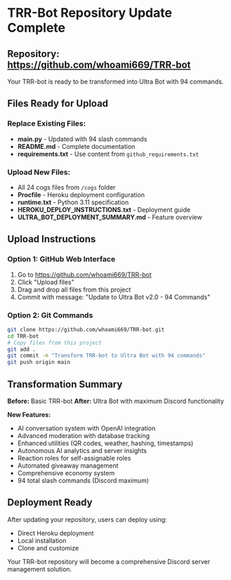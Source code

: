 # TRR-Bot Repository Update Complete

## Repository: https://github.com/whoami669/TRR-bot

Your TRR-bot is ready to be transformed into Ultra Bot with 94 commands.

## Files Ready for Upload

### Replace Existing Files:
- **main.py** - Updated with 94 slash commands
- **README.md** - Complete documentation
- **requirements.txt** - Use content from `github_requirements.txt`

### Upload New Files:
- All 24 cogs files from `/cogs` folder
- **Procfile** - Heroku deployment configuration
- **runtime.txt** - Python 3.11 specification
- **HEROKU_DEPLOY_INSTRUCTIONS.txt** - Deployment guide
- **ULTRA_BOT_DEPLOYMENT_SUMMARY.md** - Feature overview

## Upload Instructions

### Option 1: GitHub Web Interface
1. Go to https://github.com/whoami669/TRR-bot
2. Click "Upload files"
3. Drag and drop all files from this project
4. Commit with message: "Update to Ultra Bot v2.0 - 94 Commands"

### Option 2: Git Commands
```bash
git clone https://github.com/whoami669/TRR-bot.git
cd TRR-bot
# Copy files from this project
git add .
git commit -m "Transform TRR-bot to Ultra Bot with 94 commands"
git push origin main
```

## Transformation Summary

**Before:** Basic TRR-bot
**After:** Ultra Bot with maximum Discord functionality

**New Features:**
- AI conversation system with OpenAI integration
- Advanced moderation with database tracking  
- Enhanced utilities (QR codes, weather, hashing, timestamps)
- Autonomous AI analytics and server insights
- Reaction roles for self-assignable roles
- Automated giveaway management
- Comprehensive economy system
- 94 total slash commands (Discord maximum)

## Deployment Ready

After updating your repository, users can deploy using:
- Direct Heroku deployment
- Local installation
- Clone and customize

Your TRR-bot repository will become a comprehensive Discord server management solution.